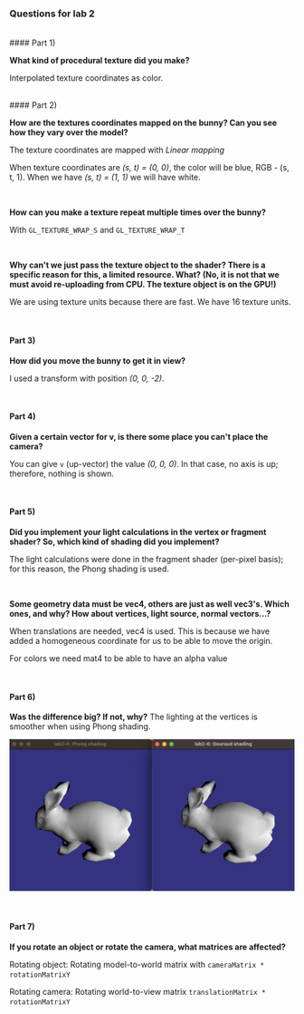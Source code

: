 ### Questions for lab 2

<br>
#### Part 1)

**What kind of procedural texture did you make?**

Interpolated texture coordinates as color.

<br>
#### Part 2)

**How are the textures coordinates mapped on the bunny? Can you see how they vary over the model?**

The texture coordinates are mapped with *Linear mapping*

When texture coordinates are *(s, t) = (0, 0)*, the color will be blue, RGB - (s, t, 1). When we have *(s, t) = (1, 1)* we will have white.


<br>

**How can you make a texture repeat multiple times over the bunny?**

With `GL_TEXTURE_WRAP_S` and `GL_TEXTURE_WRAP_T` 


<br>

**Why can't we just pass the texture object to the shader? There is a specific reason for this, a limited resource. What? (No, it is not that we must avoid re-uploading from CPU. The texture object is on the GPU!)**



<!--In order to use pre-generated texture data, they must be loaded into a texture object by the host program, which must then be attached to a texture unit, and then you should communicate the texture unit number to the shader.*

*- Texture units are hardware resources for looking up textures*

*- The shader uses the texture unit ID, not the texture object*-->

We are using texture units because there are fast. We have 16 texture units.


<br>

#### Part 3)

**How did you move the bunny to get it in view?**

I used a transform with position *(0, 0, -2)*.

<br>

#### Part 4)

**Given a certain vector for v, is there some place you can't place the camera?**

You can give `v` (up-vector) the value *(0, 0, 0)*. In that case, no axis is up; therefore, nothing is shown. 

<!--l is the vector towards the light source-->

<br>

#### Part 5)

**Did you implement your light calculations in the vertex or fragment shader? So, which kind of shading did you implement?**

The light calculations were done in the fragment shader (per-pixel basis); for this reason, the Phong shading is used. 

<br>

**Some geometry data must be vec4, others are just as well vec3's. Which ones, and why? How about vertices, light source, normal vectors...?**

When translations are needed, vec4 is used. This is because we have added a homogeneous coordinate for us to be able to move the origin. 

For colors we need mat4 to be able to have an alpha value

<br>

#### Part 6)

**Was the difference big? If not, why?**
The lighting at the vertices is smoother when using Phong shading.

![alt text](gouraud_vs_phong.png "Gouraud vs Phong")

<br>

#### Part 7)

**If you rotate an object or rotate the camera, what matrices are affected?**

Rotating object: Rotating model-to-world matrix with `cameraMatrix * rotationMatrixY`

Rotating camera: Rotating world-to-view matrix `translationMatrix * rotationMatrixY`
